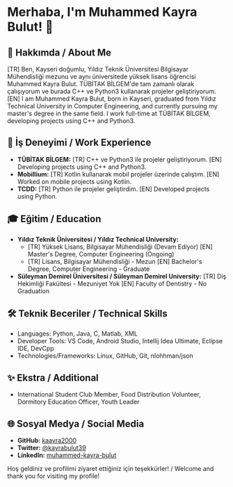# Merhaba, I'm Muhammed Kayra Bulut! 👋

## 🌟 Hakkımda / About Me
[TR] Ben, Kayseri doğumlu, Yıldız Teknik Üniversitesi Bilgisayar Mühendisliği mezunu ve aynı üniversitede yüksek lisans öğrencisi Muhammed Kayra Bulut. TÜBİTAK BİLGEM'de tam zamanlı olarak çalışıyorum ve burada C++ ve Python3 kullanarak projeler geliştiriyorum.
[EN] I am Muhammed Kayra Bulut, born in Kayseri, graduated from Yıldız Technical University in Computer Engineering, and currently pursuing my master's degree in the same field. I work full-time at TÜBİTAK BİLGEM, developing projects using C++ and Python3.

## 💼 İş Deneyimi / Work Experience
- **TÜBİTAK BİLGEM:** [TR] C++ ve Python3 ile projeler geliştiriyorum. [EN] Developing projects using C++ and Python3.
- **Mobillium:** [TR] Kotlin kullanarak mobil projeler üzerinde çalıştım. [EN] Worked on mobile projects using Kotlin.
- **TCDD:** [TR] Python ile projeler geliştirdim. [EN] Developed projects using Python.

## 🎓 Eğitim / Education
- **Yıldız Teknik Üniversitesi / Yıldız Technical University:** 
  - [TR] Yüksek Lisans, Bilgisayar Mühendisliği (Devam Ediyor) [EN] Master's Degree, Computer Engineering (Ongoing)
  - [TR] Lisans, Bilgisayar Mühendisliği - Mezun [EN] Bachelor's Degree, Computer Engineering - Graduate
- **Süleyman Demirel Üniversitesi / Süleyman Demirel University:** [TR] Diş Hekimliği Fakültesi - Mezuniyet Yok [EN] Faculty of Dentistry - No Graduation

## 🛠️ Teknik Beceriler / Technical Skills
- Languages: Python, Java, C, Matlab, XML
- Developer Tools: VS Code, Android Studio, Intellij Idea Ultimate, Eclipse IDE, DevCpp
- Technologies/Frameworks: Linux, GitHub, Git, nlohhman/json

## ✨ Ekstra / Additional
- International Student Club Member, Food Distribution Volunteer, Dormitory Education Officer, Youth Leader

## 🌐 Sosyal Medya / Social Media
- **GitHub:** [kaayra2000](https://github.com/kaayra2000)
- **Twitter:** [@kayrabulut39](https://twitter.com/kayrabulut39)
- **LinkedIn:** [muhammed-kayra-bulut](https://www.linkedin.com/in/muhammed-kayra-bulut-625b161a2/)

Hoş geldiniz ve profilimi ziyaret ettiğiniz için teşekkürler! / Welcome and thank you for visiting my profile!
